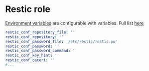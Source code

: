 # Restic role
[Environment variables](https://restic.readthedocs.io/en/stable/040_backup.html#environment-variables) are configurable
with variables. Full list [here](./linux/roles/restic/defaults/main.yml)
```yaml
restic_conf_repository_file: ''
restic_conf_repository: ''
restic_conf_password_file: '/etc/restic/restic.pw'
restic_conf_password: ''
restic_conf_password_command: ''
restic_conf_key_hint: ''
restic_conf_cacert: ''
#...
```
